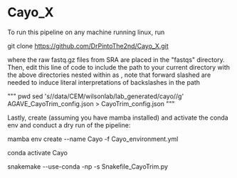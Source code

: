 # Cayo_X

To run this pipeline on any machine running linux, run

git clone https://github.com/DrPintoThe2nd/Cayo_X.git

where the raw fastq.gz files from SRA are placed in the "fastqs" directory. Then, edit this line of code to include the path to your current directory with the above directories nested within as <path-to-working-directory>, note that forward slashed are needed to induce literal interpretations of backslashes in the path


 """
 pwd
 sed 's/\/data\/CEM\/wilsonlab\/lab_generated\/cayo/<path-to-working-directory>/g' AGAVE_CayoTrim_config.json > CayoTrim_config.json
 """

Lastly, create (assuming you have mamba installed) and activate the conda env and conduct a dry run of the pipeline:

 mamba env create --name Cayo -f Cayo_environment.yml

 conda activate Cayo

 snakemake --use-conda -np -s Snakefile_CayoTrim.py
